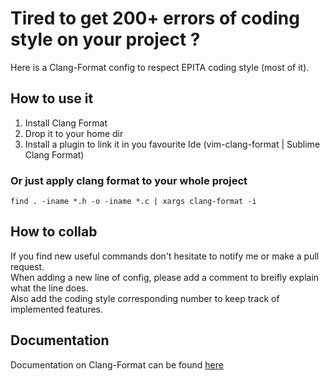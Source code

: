 # Tired to get 200+ errors of coding style on your project ?
Here is a Clang-Format config to respect EPITA coding style (most of it).

## How to use it
1. Install Clang Format 
2. Drop it to your home dir
3. Install a plugin to link it in you favourite Ide (vim-clang-format | Sublime Clang Format)

### Or just apply clang format to your whole project
```
find . -iname *.h -o -iname *.c | xargs clang-format -i
```

## How to collab
If you find new useful commands don't hesitate to notify me or make a pull request. \
When adding a new line of config, please add a comment to breifly explain what the line does. \
Also add the coding style corresponding number to keep track of implemented features.

## Documentation
Documentation on Clang-Format can be found [here](https://clang.llvm.org/docs/ClangFormatStyleOptions.html)
